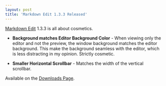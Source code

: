 ```yaml
---
layout: post  
title: 'Markdown Edit 1.3.3 Released'
---
```

[Markdown Edit](http://mike-ward.net/markdownedit) 1.3.3 is all about cosmetics.

-   **Background matches Editor Background Color** - When viewing only the
    editor and not the preview, the window background matches the editor
    background. This make the background seamless with the editor, which is less
    distracting in my opinion. Strictly cosmetic.

-   **Smaller Horizontal Scrollbar** - Matches the width of the vertical
    scrollbar.

Available on the [Downloads Page](http://mike-ward.net/downloads).

